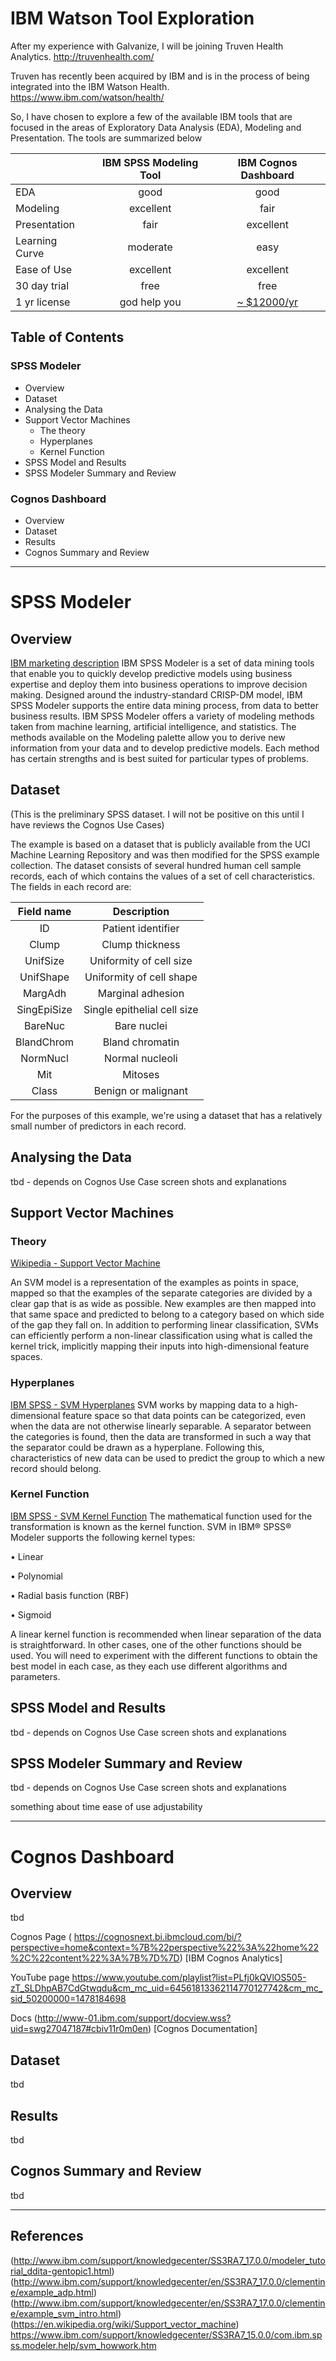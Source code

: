 # IBM Watson Tool Exploration

After my experience with Galvanize, I will be joining Truven Health Analytics. http://truvenhealth.com/

Truven has recently been acquired by IBM and is in the process of being integrated into the 
IBM Watson Health. https://www.ibm.com/watson/health/

So, I have chosen to explore a few of the available IBM tools that are focused in the areas of 
Exploratory Data Analysis (EDA), Modeling and Presentation.  The tools are summarized below

| |IBM SPSS Modeling Tool|IBM Cognos Dashboard|
|----|:--------------------:|:------------------:|
|EDA|good|good|
|Modeling|excellent|fair|
|Presentation|fair|excellent|
|Learning Curve|moderate|easy|
|Ease of Use|excellent|excellent|
|30 day trial|free|free|
|1 yr license|god help you|[~ $12000/yr](https://www.ibm.com/marketplace/cloud/business-intelligence/purchase/us/en-us#product-header-top?lnk=STW_US_THP_T3_TL&lnk2=trial_CogAnalytics)|




## Table of Contents
### SPSS Modeler
* Overview
* Dataset
* Analysing the Data
* Support Vector Machines
    * The theory
    * Hyperplanes  
    * Kernel Function
* SPSS Model and Results
* SPSS Modeler Summary and Review

### Cognos Dashboard
* Overview
* Dataset
* Results
* Cognos Summary and Review

---

# SPSS Modeler

## Overview
[IBM marketing description](http://www.ibm.com/support/knowledgecenter/SS3RA7_18.0.0/modeler_mainhelp_client_ddita/clementine/entities/clem_family_overview.html)
IBM SPSS Modeler is a set of data mining tools that enable you to quickly develop predictive models using business expertise and deploy them into business operations to improve decision making. Designed around the industry-standard CRISP-DM model, IBM SPSS Modeler supports the entire data mining process, from data to better business results.
IBM SPSS Modeler offers a variety of modeling methods taken from machine learning, artificial intelligence, and statistics. The methods available on the Modeling palette allow you to derive new information from your data and to develop predictive models. Each method has certain strengths and is best suited for particular types of problems.
                    


## Dataset

(This is the preliminary SPSS dataset. I will not be positive on this until I have reviews the Cognos Use Cases)

The example is based on a dataset that is publicly available from the UCI Machine Learning Repository and was then modified for the SPSS example collection.
The dataset consists of several hundred human cell sample records, each of which contains the values of a set of cell characteristics. 
The fields in each record are:

|Field name|Description|
|:--------:|:---------:|
|ID	|Patient identifier|
|Clump|	Clump thickness|
|UnifSize|	Uniformity of cell size|
|UnifShape|	Uniformity of cell shape|
|MargAdh|	Marginal adhesion|
|SingEpiSize|	Single epithelial cell size|
|BareNuc|	Bare nuclei|
|BlandChrom|	Bland chromatin|
|NormNucl|	Normal nucleoli|
|Mit|	Mitoses|
|Class|	Benign or malignant|

For the purposes of this example, we're using a dataset that has a relatively small number of predictors in each record.


## Analysing the Data
tbd - depends on Cognos Use Case
screen shots and explanations

## Support Vector Machines

### Theory
[Wikipedia - Support Vector Machine](https://en.wikipedia.org/wiki/Support_vector_machine) 

An SVM model is a representation of the examples as points in space, mapped so that the examples of the separate categories are divided by a clear gap that is as wide as possible. New examples are then mapped into that same space and predicted to belong to a category based on which side of the gap they fall on.
In addition to performing linear classification, SVMs can efficiently perform a non-linear classification using what is called the kernel trick, implicitly mapping their inputs into high-dimensional feature spaces.

### Hyperplanes
[IBM SPSS - SVM Hyperplanes](https://www.ibm.com/support/knowledgecenter/SS3RA7_15.0.0/com.ibm.spss.modeler.help/svm_howwork.htm)
SVM works by mapping data to a high-dimensional feature space so that data points can be categorized, even when the data are not otherwise linearly separable. A separator between the categories is found, then the data are transformed in such a way that the separator could be drawn as a hyperplane. Following this, characteristics of new data can be used to predict the group to which a new record should belong.


### Kernel Function
[IBM SPSS - SVM Kernel Function](https://www.ibm.com/support/knowledgecenter/SS3RA7_15.0.0/com.ibm.spss.modeler.help/svm_howwork.htm)
The mathematical function used for the transformation is known as the kernel function. SVM in IBM® SPSS® Modeler supports the following kernel types:

• Linear

• Polynomial

• Radial basis function (RBF)

• Sigmoid

A linear kernel function is recommended when linear separation of the data is straightforward. In other cases, one of the other functions should be used. You will need to experiment with the different functions to obtain the best model in each case, as they each use different algorithms and parameters.



## SPSS Model and Results
tbd - depends on Cognos Use Case
screen shots and explanations


## SPSS Modeler Summary and Review

tbd - depends on Cognos Use Case
screen shots and explanations

something about time
ease of use
adjustability

---

# Cognos Dashboard
## Overview
tbd

Cognos Page
( https://cognosnext.bi.ibmcloud.com/bi/?perspective=home&context=%7B%22perspective%22%3A%22home%22%2C%22content%22%3A%7B%7D%7D) [IBM Cognos Analytics]

YouTube page
https://www.youtube.com/playlist?list=PLfj0kQVlOS505-zT_SLDhpAB7CdGtwqdu&cm_mc_uid=64561813362114770127742&cm_mc_sid_50200000=1478184698

Docs
(http://www-01.ibm.com/support/docview.wss?uid=swg27047187#cbiv11r0m0en) [Cognos Documentation]


## Dataset
tbd

## Results
tbd

## Cognos Summary and Review
tbd



---
## References

(http://www.ibm.com/support/knowledgecenter/SS3RA7_17.0.0/modeler_tutorial_ddita-gentopic1.html)
(http://www.ibm.com/support/knowledgecenter/en/SS3RA7_17.0.0/clementine/example_adp.html)
(http://www.ibm.com/support/knowledgecenter/en/SS3RA7_17.0.0/clementine/example_svm_intro.html)
(https://en.wikipedia.org/wiki/Support_vector_machine)
https://www.ibm.com/support/knowledgecenter/SS3RA7_15.0.0/com.ibm.spss.modeler.help/svm_howwork.htm




